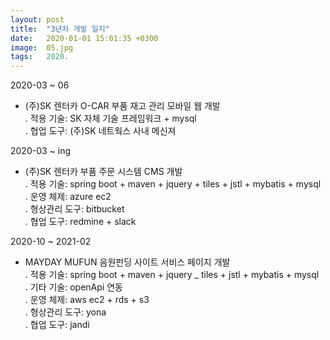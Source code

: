 ```yaml
---
layout: post
title:  "3년차 개발 일지"
date:   2020-01-01 15:01:35 +0300
image:  05.jpg
tags:   2020.
---
```


 2020-03 ~ 06  
  - (주)SK 렌터카 O-CAR 부품 재고 관리 모바일 웹 개발  
   . 적용 기술: SK 자체 기술 프레임워크 + mysql  
   . 협업 도구: (주)SK 네트웍스 사내 메신져  
  
 2020-03 ~ ing
  - (주)SK 렌터카 부품 주문 시스템 CMS 개발  
   . 적용 기술: spring boot + maven + jquery + tiles + jstl + mybatis + mysql  
   . 운영 체제: azure ec2  
   . 형상관리 도구: bitbucket  
   . 협업 도구: redmine + slack  
  
 2020-10 ~ 2021-02  
  - MAYDAY MUFUN 음원펀딩 사이트 서비스 페이지 개발  
   . 적용 기술: spring boot + maven + jquery _ tiles + jstl + mybatis + mysql  
   . 기타 기술: openApi 연동  
   . 운영 체제: aws ec2 + rds + s3  
   . 형상관리 도구: yona  
   . 협업 도구: jandi  

